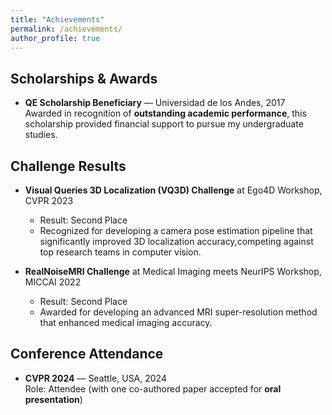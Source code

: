 ```yaml
---
title: "Achievements"
permalink: /achievements/
author_profile: true
---
```


## Scholarships & Awards
- **QE Scholarship Beneficiary** — Universidad de los Andes, 2017  
  Awarded in recognition of **outstanding academic performance**, this scholarship provided financial support to pursue my undergraduate studies.  

## Challenge Results
- **Visual Queries 3D Localization (VQ3D) Challenge** at Ego4D Workshop, CVPR 2023  
  - Result: Second Place  
  - Recognized for developing a camera pose estimation pipeline that significantly improved 3D localization accuracy,competing against top research teams in computer vision.

- **RealNoiseMRI Challenge** at Medical Imaging meets NeurIPS Workshop, MICCAI 2022
  - Result: Second Place  
  - Awarded for developing an advanced MRI super-resolution method that enhanced medical imaging accuracy.


## Conference Attendance
- **CVPR 2024** — Seattle, USA, 2024  
  Role: Attendee (with one co-authored paper accepted for **oral presentation**)

